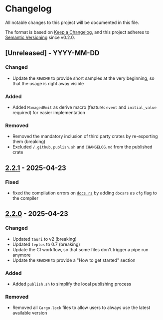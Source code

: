 # Changelog

All notable changes to this project will be documented in this file.

The format is based on [Keep a Changelog](https://keepachangelog.com/en/1.0.0/),
and this project adheres to [Semantic Versioning](https://semver.org/spec/v2.0.0.html) since v0.2.0.

## [Unreleased] - YYYY-MM-DD

### Changed

- Update the `README` to provide short samples at the very beginning, so that the usage is right away visible

### Added

- Added `ManagedEmit` as derive macro (feature: `event` and `initial_value` required) for easier implementation

### Removed

- Removed the mandatory inclusion of third party crates by re-exporting them (breaking)
- Excluded `/.github`, `publish.sh` and `CHANGELOG.md` from the published crate

## [2.2.1](https://github.com/photovoltex/tauri-interop/releases/tag/v2.2.1) - 2025-04-23

### Fixed

- fixed the compilation errors on [`docs.rs`](https://docs.rs) by adding `docsrs` as `cfg` flag to the compiler

## [2.2.0](https://github.com/photovoltex/tauri-interop/releases/tag/v2.2.0) - 2025-04-23

### Changed

- Updated `tauri` to v2 (breaking)
- Updated `leptos` to 0.7 (breaking)
- Update the CI workflow, so that some files don't trigger a pipe run anymore
- Update the `README` to provide a "How to get started" section 

### Added

- Added `publish.sh` to simplify the local publishing process

### Removed

- Removed all `Cargo.lock` files to allow users to always use the latest available version
